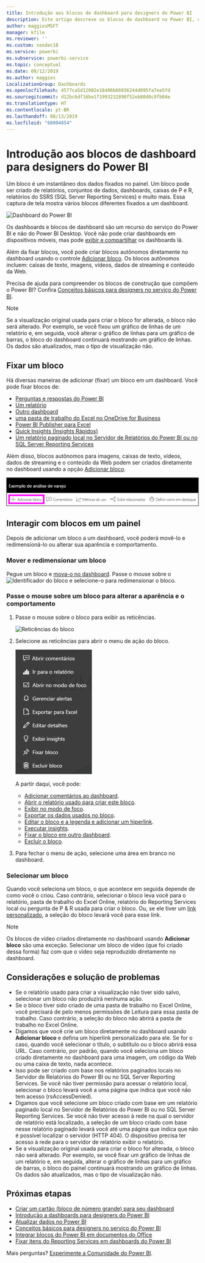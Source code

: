 ```yaml
---
title: Introdução aos blocos de dashboard para designers do Power BI
description: Este artigo descreve os blocos de dashboard no Power BI, que inclui blocos criados com base nos relatórios do SSRS (SQL Server Reporting Services).
author: maggiesMSFT
manager: kfile
ms.reviewer: ''
ms.custom: seodec18
ms.service: powerbi
ms.subservice: powerbi-service
ms.topic: conceptual
ms.date: 08/12/2019
ms.author: maggies
LocalizationGroup: Dashboards
ms.openlocfilehash: 4577ca5d12002e18406b66036244d895fa7ee5fd
ms.sourcegitcommit: d12bc6df16be1f1993232898f52eb80d0c9fb04e
ms.translationtype: HT
ms.contentlocale: pt-BR
ms.lasthandoff: 08/13/2019
ms.locfileid: "68994854"
---
```

# <a name="intro-to-dashboard-tiles-for-power-bi-designers"></a>Introdução aos blocos de dashboard para designers do Power BI

Um bloco é um instantâneo dos dados fixados no painel. Um bloco pode ser criado de relatórios, conjuntos de dados, dashboards, caixas de P e R, relatórios do SSRS (SQL Server Reporting Services) e muito mais.  Essa captura de tela mostra vários blocos diferentes fixados a um dashboard.

![Dashboard do Power BI](media/service-dashboard-tiles/power-bi-dashboard.png)

Os dashboards e blocos de dashboard são um recurso do serviço do Power BI e não do Power BI Desktop. Você não pode criar dashboards em dispositivos móveis, mas pode [exibir e compartilhar](mobile-apps-view-dashboard.md) os dashboards lá.

Além da fixar blocos, você pode criar blocos autônomos diretamente no dashboard usando o controle [Adicionar bloco](service-dashboard-add-widget.md). Os blocos autônomos incluem: caixas de texto, imagens, vídeos, dados de streaming e conteúdo da Web.

Precisa de ajuda para compreender os blocos de construção que compõem o Power BI? Confira [Conceitos básicos para designers no serviço do Power BI](service-basic-concepts.md).

> [!NOTE]
> Se a visualização original usada para criar o bloco for alterada, o bloco não será alterado.  Por exemplo, se você fixou um gráfico de linhas de um relatório e, em seguida, você alterar o gráfico de linhas para um gráfico de barras, o bloco do dashboard continuará mostrando um gráfico de linhas. Os dados são atualizados, mas o tipo de visualização não.
> 
> 

## <a name="pin-a-tile"></a>Fixar um bloco
Há diversas maneiras de adicionar (fixar) um bloco em um dashboard. Você pode fixar blocos de:

* [Perguntas e respostas do Power BI](service-dashboard-pin-tile-from-q-and-a.md)
* [Um relatório](service-dashboard-pin-tile-from-report.md)
* [Outro dashboard](service-pin-tile-to-another-dashboard.md)
* [uma pasta de trabalho do Excel no OneDrive for Business](service-dashboard-pin-tile-from-excel.md)
* [Power BI Publisher para Excel](publisher-for-excel.md)
* [Quick Insights (Insights Rápidos)](service-insights.md)
* [Um relatório paginado local no Servidor de Relatórios do Power BI ou no SQL Server Reporting Services](https://docs.microsoft.com/sql/reporting-services/pin-reporting-services-items-to-power-bi-dashboards)

Além disso, blocos autônomos para imagens, caixas de texto, vídeos, dados de streaming e o conteúdo da Web podem ser criados diretamente no dashboard usando a opção [Adicionar bloco](service-dashboard-add-widget.md).

  ![Ícone Adicionar bloco](media/service-dashboard-tiles/add_widgetnew.png)

## <a name="interact-with-tiles-on-a-dashboard"></a>Interagir com blocos em um painel
Depois de adicionar um bloco a um dashboard, você poderá movê-lo e redimensioná-lo ou alterar sua aparência e comportamento.

### <a name="move-and-resize-a-tile"></a>Mover e redimensionar um bloco
Pegue um bloco e [mova-o no dashboard](service-dashboard-edit-tile.md). Passe o mouse sobre o ![Identificador do bloco](media/service-dashboard-tiles/resize-handle.jpg) e selecione-o para redimensionar o bloco.

### <a name="hover-over-a-tile-to-change-the-appearance-and-behavior"></a>Passe o mouse sobre um bloco para alterar a aparência e o comportamento
1. Passe o mouse sobre o bloco para exibir as reticências.
   
    ![Reticências do bloco](media/service-dashboard-tiles/ellipses_new.png)
2. Selecione as reticências para abrir o menu de ação do bloco.
   
    ![Ícone de reticências](media/service-dashboard-tiles/power-bi-tile-menu.png)
   
    A partir daqui, você pode:
   
     * [Adicionar comentários ao dashboard](consumer/end-user-comment.md).
     * [Abrir o relatório usado para criar este bloco](service-reports.md).  
     * [Exibir no modo de foco](service-focus-mode.md).   
     * [Exportar os dados usados no bloco](visuals/power-bi-visualization-export-data.md).
     * [Editar o bloco e a legenda e adicionar um hiperlink](service-dashboard-edit-tile.md). 
     * [Executar insights](service-insights.md). 
     * [Fixar o bloco em outro dashboard](service-pin-tile-to-another-dashboard.md).
     * [Excluir o bloco](service-dashboard-edit-tile.md).

3. Para fechar o menu de ação, selecione uma área em branco no dashboard.

### <a name="select-a-tile"></a>Selecionar um bloco
Quando você seleciona um bloco, o que acontece em seguida depende de como você o criou. Caso contrário, selecionar o bloco leva você para o relatório, pasta de trabalho do Excel Online, relatório do Reporting Services local ou pergunta de P & R usada para criar o bloco. Ou, se ele tiver um [link personalizado](service-dashboard-edit-tile.md), a seleção do bloco levará você para esse link.

> [!NOTE]
> Os blocos de vídeo criados diretamente no dashboard usando **Adicionar bloco** são uma exceção. Selecionar um bloco de vídeo (que foi criado dessa forma) faz com que o vídeo seja reproduzido diretamente no dashboard.   
> 
> 

## <a name="considerations-and-troubleshooting"></a>Considerações e solução de problemas

* Se o relatório usado para criar a visualização não tiver sido salvo, selecionar um bloco não produzirá nenhuma ação.
* Se o bloco tiver sido criado de uma pasta de trabalho no Excel Online, você precisará de pelo menos permissões de Leitura para essa pasta de trabalho. Caso contrário, a seleção do bloco não abrirá a pasta de trabalho no Excel Online.
* Digamos que você crie um bloco diretamente no dashboard usando **Adicionar bloco** e defina um hiperlink personalizado para ele. Se for o caso, quando você selecionar o título, o subtítulo ou o bloco abrirá essa URL. Caso contrário, por padrão, quando você seleciona um bloco criado diretamente no dashboard para uma imagem, um código da Web ou uma caixa de texto, nada acontece.
* Isso pode ser criado com base nos relatórios paginados locais no Servidor de Relatórios do Power BI ou no SQL Server Reporting Services. Se você não tiver permissão para acessar o relatório local, selecionar o bloco levará você a uma página que indica que você não tem acesso (rsAccessDenied).
* Digamos que você selecione um bloco criado com base em um relatório paginado local no Servidor de Relatórios do Power BI ou no SQL Server Reporting Services. Se você não tiver acesso à rede na qual o servidor de relatório está localizado, a seleção de um bloco criado com base nesse relatório paginado levará você até uma página que indica que não é possível localizar o servidor (HTTP 404). O dispositivo precisa ter acesso à rede para o servidor de relatório exibir o relatório.
* Se a visualização original usada para criar o bloco for alterada, o bloco não será alterado. Por exemplo, se você fixar um gráfico de linhas de um relatório e, em seguida, alterar o gráfico de linhas para um gráfico de barras, o bloco do painel continuará mostrando um gráfico de linhas. Os dados são atualizados, mas o tipo de visualização não.

## <a name="next-steps"></a>Próximas etapas
- [Criar um cartão (bloco de número grande) para seu dashboard](power-bi-visualization-card.md)
- [Introdução a dashboards para designers do Power BI](service-dashboards.md)  
- [Atualizar dados no Power BI](refresh-data.md)
- [Conceitos básicos para designers no serviço do Power BI](service-basic-concepts.md)
- [Integrar blocos do Power BI em documentos do Office](http://blogs.msdn.com/b/powerbidev/archive/2015/09/28/integrating-power-bi-tiles-into-office-documents.aspx)
- [Fixar itens do Reporting Services em dashboards do Power BI](https://msdn.microsoft.com/library/mt604784.aspx)

Mais perguntas? [Experimente a Comunidade do Power BI](http://community.powerbi.com/).

